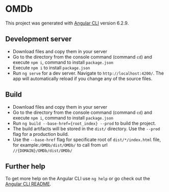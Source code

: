 # OMDb

This project was generated with [Angular CLI](https://github.com/angular/angular-cli) version 6.2.9.

## Development server
* Download files and copy them in your server
* Go to the directory from the console command (command `cd`) and execute `npm i`, command to install  `package.json`
* Execute `npm i` to install  `package.json`
* Run `ng serve` for a dev server. Navigate to `http://localhost:4200/`. The app will automatically reload if you change any of the source files.

## Build
* Download files and copy them in your server
* Go to the directory from the console command (command `cd`) and execute `npm i`, command to install  `package.json`
* Run `ng build --base-href={root_index} --prod` to build the project. 
* The build artifacts will be stored in the `dist/` directory. Use the `--prod` flag for a production build.
* Use the `--base-href` flag for specificate root of `dist/*/index.html`  file, 
for example:`/OMDb/dist/OMDb/` to call from url `//{DOMAIN}/OMDb/dist/OMDb/`

## Further help

To get more help on the Angular CLI use `ng help` or go check out the [Angular CLI README](https://github.com/angular/angular-cli/blob/master/README.md).
